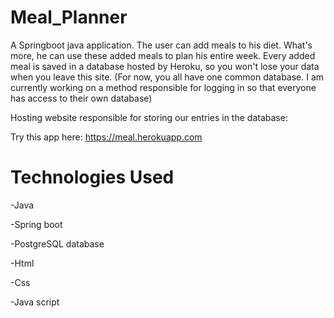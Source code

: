 # Meal_Planner

A Springboot java application. 
The user can add meals to his diet. 
What's more, he can use these added meals to plan his entire week.
Every added meal is saved in a database hosted by Heroku, so you won't lose your data when you leave this site.
(For now, you all have one common database. I am currently working on a method responsible for logging in so that everyone has access to their own database)

Hosting website responsible for storing our entries in the database:

Try this app here: https://meal.herokuapp.com

# Technologies Used
-Java

-Spring boot

-PostgreSQL database

-Html

-Css

-Java script

